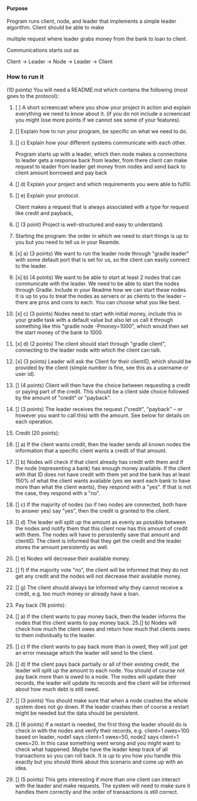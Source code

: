 #### Purpose
Program runs client, node, and leader that implements a simple leader algorithm. Client should be able to make

multiple request where leader grabs money from the bank to loan to client.

Communications starts out as 

Client -> Leader -> Node -> Leader -> Client

### How to run it


(10 points) You will need a README.md which contains the following (most goes
   to the protocol):
   
1. [ ] A short screencast where you show your project in action and explain everything
   we need to know about it. (if you do not include a screencast you might lose
   more points if we cannot see some of your features).
2. [] Explain how to run your program, be specific on what we need to do.
3. [] c) Explain how your different systems communicate with each other. 

    Program starts up with a leader, which then node makes a connections to leader gets a response back from
    leader, from there client can make request to leader from leader get money from nodes and send back to client amount borrowed and pay back

4. [] d) Explain your project and which requirements you were able to fulfill.
5. [] e) Explain your protocol.

    Client makes a request that is always associated with a type for request like credit and payback, 

6. [] (3 point) Project is well-structured and easy to understand.
7. Starting the program: the order in which we need to start things is up to you but
   you need to tell us in your Reamde.
8. [x] a) (3 points) We want to run the leader node through "gradle leader" with some
   default port that is set for us, so the client can easily connect to the leader.
9. [x] b) (4 points) We want to be able to start at least 2 nodes that can communicate
   with the leader. We need to be able to start the nodes through Gradle. Include
   in your Readme how we can start these nodes. It is up to you to treat the
   nodes as servers or as clients to the leader – there are pros and cons to each.
   You can choose what you like best.
10. [x] c) (3 points) Nodes need to start with initial money, include this in your gradle
    task with a default value but also let us call it through something like this
    "gradle node -Pmoney=1000", which would then set the start money of the
    bank to 1000.
11. [x] d) (2 points) The client should start through "gradle client", connecting to the
    leader node with which the client can talk.
12. [x] (3 points) Leader will ask the Client for their clientID, which should be provided by
    the client (simple number is fine, see this as a username or user id).
13. [] (4 points) Client will then have the choice between requesting a credit or paying part
   of the credit. This should be a client side choice followed by the amount of "credit"
   or "payback".
14. [] (3 points) The leader receives the request ("credit", "payback" – or however you want
   to call this) with the amount. See below for details on each operation.
15. Credit (20 points):
16. [] a) If the client wants credit, then the leader sends all known nodes the information
that a specific client wants a credit of that amount.
17. [] b) Nodes will check if that client already has credit with them and if the node
(representing a bank) has enough money available. If the client with that ID
does not have credit with them yet and the bank has at least 150% of what
the client wants available (yes we want each bank to have more than what the
client wants), they respond with a "yes". If that is not the case, they respond
with a "no".
18. [] c) If the majority of nodes (so if two nodes are connected, both have to answer
yes) say "yes", then the credit is granted to the client.
19. [] d) The leader will split up the amount as evenly as possible between the nodes
and notify them that this client now has this amount of credit with them. The
nodes will have to persistently save that amount and clientID. The client is
informed that they get the credit and the leader stores the amount persistently
as well.
20. [] e) Nodes will decrease their available money.
21. [] f) If the majority vote "no", the client will be informed that they do not get any
credit and the nodes will not decrease their available money.
22. [] g) The client should always be informed why they cannot receive a credit, e.g. too
much money or already have a loan.
23. Pay back (16 points):
24. [] a) If the client wants to pay money back, then the leader informs the nodes that
   this client wants to pay money back.
25.[]  b) Nodes will check how much the client owes and return how much that clients
   owes to them individually to the leader.
26. [] c) If the client wants to pay back more than is owed, they will just get an error
   message which the leader will send to the client.
27. [] d) If the client pays back partially or all of their existing credit, the leader will
   split up the amount to each node. You should of course not pay back more
   than is owed to a node. The nodes will update their records, the leader will
   update its records and the client will be informed about how much debt is still
   owed.
28. [] (3 points) You should make sure that when a node crashes the whole system does
   not go down. If the leader crashes then of course a restart might be needed but the
   data should be persistent.
29. [] (6 points) If a restart is needed, the first thing the leader should do is check in with
    the nodes and verify their records, e.g. client=1 owes=100 based on leader, node1
    says client=1 owes=50, node2 says client=1 owes=20. In this case something went
    wrong and you might want to check what happened. Maybe have the leader keep
    track of all transactions so you can roll back. It is up to you how you handle this
    exactly but you should think about this scenario and come up with an idea.
30. [] (5 points) This gets interesting if more than one client can interact with the leader
    and make requests. The system will need to make sure it handles them correctly
    and the order of transactions is still correct.